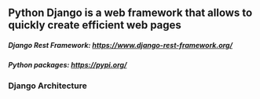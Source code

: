 
## Python Django is a web framework that allows to quickly create efficient web pages

##### Django Rest Framework: https://www.django-rest-framework.org/
##### Python packages: https://pypi.org/

### Django Architecture